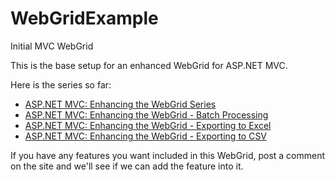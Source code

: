 # WebGridExample
Initial MVC WebGrid

This is the base setup for an enhanced WebGrid for ASP.NET MVC.

Here is the series so far: 

  <ul>
  <li><a href="http://www.danylkoweb.com/Blog/aspnet-mvc-enhancing-the-webgrid-series-99">ASP.NET MVC: Enhancing the WebGrid Series</a></li>
  <li><a href="http://www.danylkoweb.com/Blog/aspnet-mvc-enhancing-the-webgrid-batch-processing-9X">ASP.NET MVC: Enhancing the WebGrid - Batch Processing</a></li>
  <li><a href="http://www.danylkoweb.com/Blog/aspnet-mvc-enhancing-the-webgrid-exporting-data-to-excel-9Y">ASP.NET MVC: Enhancing the WebGrid - Exporting to Excel</a></li>
  <li><a href="http://www.danylkoweb.com/Blog/aspnet-mvc-enhancing-the-webgrid-exporting-data-to-csv-A2">ASP.NET MVC: Enhancing the WebGrid - Exporting to CSV</a></li>
</ul>

If you have any features you want included in this WebGrid, post a comment on the site and we'll see if we can add the feature into it.

